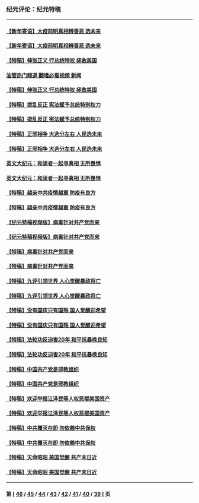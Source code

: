 ### 纪元评论：纪元特稿
---
#### [【新年寄语】大疫前明真相辨善恶 选未来](../../pages/nsc424/n12660855.md?05160330) 
#### [【新年寄语】大疫前明真相辨善恶 选未来](../../pages/nsc424/n12660855.md?05160330) 
#### [【特稿】伸张正义 行总统特权 拯救美国](../../pages/nsc424/n12616806.md?05160330) 
#### [油管热门频道 翻墙必看视频 新闻](ok?05160330)
#### [【特稿】伸张正义 行总统特权 拯救美国](../../pages/nsc424/n12616806.md?05160330) 
#### [【特稿】拨乱反正 宪法赋予总统特别权力](../../pages/nsc424/n12598306.md?05160330) 
#### [【特稿】拨乱反正 宪法赋予总统特别权力](../../pages/nsc424/n12598306.md?05160330) 
#### [【特稿】正邪相争 大选分左右 人民选未来](../../pages/nsc424/n12545208.md?05160330) 
#### [【特稿】正邪相争 大选分左右 人民选未来](../../pages/nsc424/n12545208.md?05160330) 
#### [英文大纪元：和读者一起寻真相 无所畏惧](../../pages/nsc424/n12542027.md?05160330) 
#### [英文大纪元：和读者一起寻真相 无所畏惧](../../pages/nsc424/n12542027.md?05160330) 
#### [【特稿】越亲中共疫情越重 防疫有良方](../../pages/nsc424/n12042989.md?05160330) 
#### [【特稿】越亲中共疫情越重 防疫有良方](../../pages/nsc424/n12042989.md?05160330) 
#### [【纪元特稿视频版】病毒针对共产党而来](../../pages/nsc424/n11977328.md?05160330) 
#### [【纪元特稿视频版】病毒针对共产党而来](../../pages/nsc424/n11977328.md?05160330) 
#### [【特稿】病毒针对共产党而来](../../pages/nsc424/n11928818.md?05160330) 
#### [【特稿】病毒针对共产党而来](../../pages/nsc424/n11928818.md?05160330) 
#### [【特稿】九评引领世界 人心觉醒暴政将亡](../../pages/nsc424/n11660496.md?05160330) 
#### [【特稿】九评引领世界 人心觉醒暴政将亡](../../pages/nsc424/n11660496.md?05160330) 
#### [【特稿】没有国庆只有国殇 国人觉醒迎希望](../../pages/nsc424/n11549354.md?05160330) 
#### [【特稿】没有国庆只有国殇 国人觉醒迎希望](../../pages/nsc424/n11549354.md?05160330) 
#### [【特稿】法轮功反迫害20年 和平抗暴唤良知](../../pages/nsc424/n11389135.md?05160330) 
#### [【特稿】法轮功反迫害20年 和平抗暴唤良知](../../pages/nsc424/n11389135.md?05160330) 
#### [【特稿】中国共产党是邪教组织](../../pages/nsc424/n11355551.md?05160330) 
#### [【特稿】中国共产党是邪教组织](../../pages/nsc424/n11355551.md?05160330) 
#### [【特稿】欢迎举报江泽民等人权恶棍美国资产](../../pages/nsc424/n11303040.md?05160330) 
#### [【特稿】欢迎举报江泽民等人权恶棍美国资产](../../pages/nsc424/n11303040.md?05160330) 
#### [【特稿】中共覆灭在即 勿依赖中共保权](../../pages/nsc424/n11278510.md?05160330) 
#### [【特稿】中共覆灭在即 勿依赖中共保权](../../pages/nsc424/n11278510.md?05160330) 
#### [【特稿】天命昭昭 美国觉醒 共产末日近](../../pages/nsc424/n11150259.md?05160330) 
#### [【特稿】天命昭昭 美国觉醒 共产末日近](../../pages/nsc424/n11150259.md?05160330) 

---
#### 第 [ [46](./46.md?05160330) / [45](./45.md?05160330) / [44](./44.md?05160330) / [43](./43.md?05160330) / [42](./42.md?05160330) / [41](./41.md?05160330) / [40](./40.md?05160330) / [39](./39.md?05160330) ] 页
